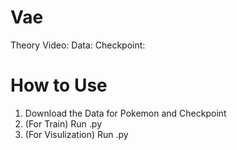 # Vae
Theory Video: 
Data:
Checkpoint:

# How to Use
1. Download the Data for Pokemon and Checkpoint
2. (For Train) Run .py
3. (For Visulization) Run .py
